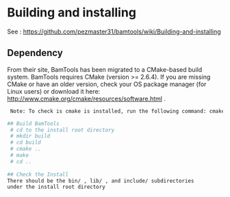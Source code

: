 # Building and installing
 See : https://github.com/pezmaster31/bamtools/wiki/Building-and-installing 
 
## Dependency
From their site, BamTools has been migrated to a CMake-based build system.
BamTools requires CMake (version >= 2.6.4). If you are missing CMake or have an older version, 
check your OS package manager (for Linux users) 
or download it here: http://www.cmake.org/cmake/resources/software.html .
 ```bash
  Note: To check is cmake is installed, run the following command: cmake --version

## Build BamTools
  # cd to the install root directory
  # mkdir build
  # cd build
  # cmake ..
  # make
  # cd ..
  
## Check the Install
There should be the bin/ , lib/ , and include/ subdirectories 
under the install root directory
